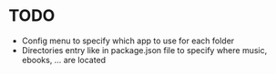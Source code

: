 # TODO

- Config menu to specify which app to use for each folder
- Directories entry like in package.json file to specify where music, ebooks, … are located


